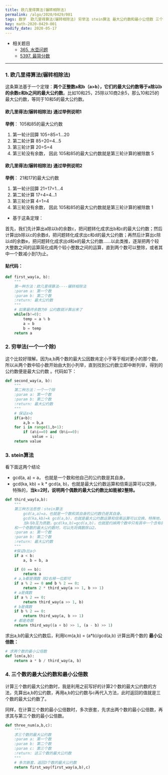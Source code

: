 ```yaml
---
title: 欧几里得算法(辗转相除法)
permalink: /algo/2020/0429/001
tags: 数学  欧几里得算法(辗转相除法) 穷举法 stein算法 最大公约数和最小公倍数 三个数的最大公约数和最小公倍数
key: math-2020-0429-001
modify_date: 2020-05-17
---
```

- 相关题目
  - [365. 水壶问题](/leetcode/2020/0321/005)
  - [5397. 最简分数](/leetcode/2020/0517/006)

---

### 1. 欧几里得算法(辗转相除法)
这条算法基于一个定理：**两个正整数a和b（a>b），它们的最大公约数等于a除以b的余数c和b之间的最大公约数**。比如10和25，25除以10商2余5，那么10和25的最大公约数，等同于10和5的最大公约数。


#### 欧几里得法(辗转相除法) 通过举例说明1
**举例**： 105和85的最大公约数
1. 第一轮计回算 105÷85=1...20
2. 第二轮计算 85÷20=4...5
3. 第三轮计算 20÷5=4
4. 第三轮没有余数， 因此 105和85的最大公约数就是第三轮计算的被除数 5


#### 欧几里得法(辗转相除法) 通过举例说明2
**举例**： 21和17的最大公约数
1. 第一轮计回算 21÷17=1...4
2. 第二轮计算 17÷4=4...1
3. 第三轮计算 4÷1=4
4. 第三轮没有余数， 因此 105和85的最大公约数就是第三轮计算的被除数 1

- 基于这条定理：

首先，我们先计算出a除以b的余数c，把问题转化成求出b和c的最大公约数；然后计算出b除以c的余数d，把问题转化成求出c和d的最大公约数；再然后计算出c除以d的余数e，把问题转化成求出d和e的最大公约数……以此类推，逐渐把两个较大整数之间的运算简化成两个较小整数之间的运算，直到两个数可以整除，或者其中一个数减小到1为止。

#### 贴代码：
```python
def first_way(a, b):
    """
    第一种方法：欧几里得算法----辗转相除法
    :param a: 第一个数
    :param b: 第二个数
    :return: 最大公约数
    """
    # 如果最终余数为0 公约数就计算出来了
    while(b!=0):
        temp = a % b
        a = b
        b = temp
    return a
```

### 2. 穷举法(一个一个除)
这个比较好理解。因为a,b两个数的最大公因数肯定小于等于相对更小的那个数，所以从两个数中较小数开始由大到小列举，直到找到公约数立即中断列举，得到的公约数便是最大公约数 。代码如下：
```python
def second_way(a, b):
    """
    第二种方法：一个一个除
    :param a: 第一个数
    :param b: 第二个数
    :return: 最大公约数
    """
    # 保证a>b
    if(a<b):
        a,b = b,a
    for i in range(1,b+1):
        if (a%i==0) and (b%i==0):
            value = i;
    return value
```

### 3. stein算法
看下面这两个结论
- gcd(a, a) = a， 也就是一个数和他自己的公约数是其自身。
- gcd(ka, kb) = k * gcd(a, b)，也就是最大公约数运算和倍乘运算可以交换，特殊的，**当k=2时，说明两个偶数的最大公约数比如能被2整除。**

```python
def third_way(a,b):
    """
    第三种方法思想：stein算法
        gcd(a,a)=a，也就是一个数和其自身的公约数仍是其自身。
        gcd(ka,kb)=k gcd(a,b)，也就是最大公约数运算和倍乘运算可以交换。特殊地，当k=2时，说明两个偶数的最大公约数必然能被2整除。
        当k与b互为质数，gcd(ka,b)=gcd(a,b)，也就是约掉两个数中只有其中一个含有的因子不影响最大公约数。特殊地，当k=2时，说明计算一个偶数
    和一个奇数的最大公约数时，可以先将偶数除以2。
    :param a: 第一个数
    :param b: 第二个数
    :return: 最大公约数
    """
    #保证b比a小
    if a < b:
        a, b = b, a

    if (0 == b):
        return a
    # a,b都是偶数 除2右移一位即可
    if a % 2 == 0 and b % 2 == 0:
        return 2 * third_way(a >> 1, b >> 1)
    # a是偶数
    if a % 2 == 0:
        return third_way(a >> 1, b)
    # b是偶数
    if b % 2 == 0:
        return third_way(a, b >> 1)
    # 都是奇数
    return third_way((a + b) >> 1, (a - b) >> 1)

```

求出a,b的最大公约数后，利用lcm(a,b) = (a*b)/gcd(a,b) 计算出两个数的 __最小公倍数：__
```python
# 求两个数的最小公倍数
def lcm(a,b):
    return a * b / third_way(a, b)
```

### 4. 三个数的最大公约数和最小公倍数

计算三个数的最大公约数时，我是利用之前写好的计算2个数的最大公约数的方法，先算出a,b的公约数，再用a,b的公约数与c再代入方法，此时返回的值就是三个数的最大公约数了。

同样，在计算三个数的最小公倍数时，多次嵌套，先求出两个数的最小公倍数，再求其与第三个数的最小公倍数。

```python
def three_num(a,b,c):
    """
    求三个数的最大公约数
    :param a: 第一个数
    :param b: 第二个数
    :param c: 第三个数
    :return: 这三个数的最大公约数
    """
    # 多次嵌套，返回3个数的最大公约数
    return first_way(first_way(a,b),c)
```
